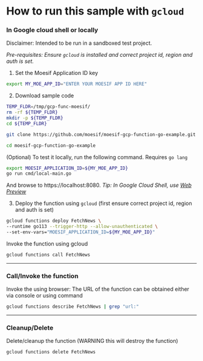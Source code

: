 # How to run this sample with `gcloud`

### In Google cloud shell or locally

Disclaimer: Intended to be run in a sandboxed test project. 

_Pre-requisites: Ensure ```gcloud``` is installed and correct project id, region and auth is set._

1. Set the Moesif Application ID key
```sh
export MY_MOE_APP_ID="ENTER YOUR MOESIF APP ID HERE"
```

2. Download sample code
```sh
TEMP_FLDR=/tmp/gcp-func-moesif/
rm -rf ${TEMP_FLDR}
mkdir -p ${TEMP_FLDR}
cd ${TEMP_FLDR}

git clone https://github.com/moesif/moesif-gcp-function-go-example.git

cd moesif-gcp-function-go-example
```

(Optional) To test it locally, run the following command. Requires ```go lang```
```sh
export MOESIF_APPLICATION_ID=${MY_MOE_APP_ID}
go run cmd/local-main.go
```
And browse to https://localhost:8080. _Tip: In Google Cloud Shell, use [Web Preview](https://cloud.google.com/shell/docs/using-web-preview)_



3. Deploy the function using ```gcloud``` (first ensure correct project id, region and auth is set)
```sh
gcloud functions deploy FetchNews \
--runtime go113 --trigger-http --allow-unauthenticated \
--set-env-vars="MOESIF_APPLICATION_ID=${MY_MOE_APP_ID}"
```

Invoke the function using gcloud 
```sh
gcloud functions call FetchNews
```
---
### Call/Invoke the function
Invoke the using browser: The URL of the function can be obtained either via console
or using command
```sh
gcloud functions describe FetchNews | grep "url:"
```

----
### Cleanup/Delete
Delete/cleanup the function (WARNING this will destroy the function)
```sh
gcloud functions delete FetchNews
```